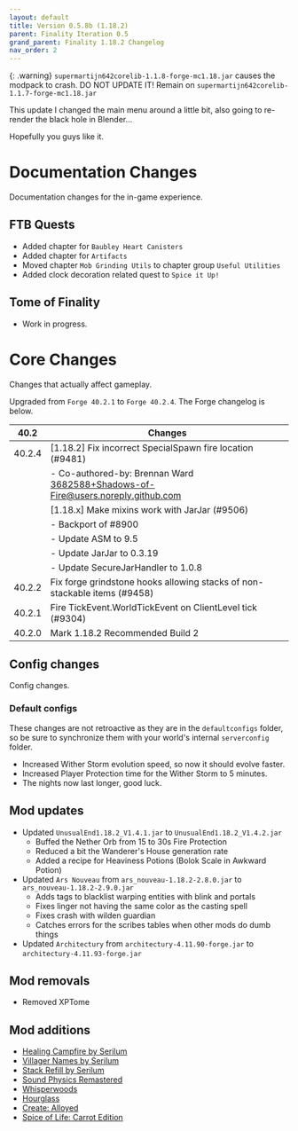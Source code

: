 ```yaml
---
layout: default
title: Version 0.5.8b (1.18.2)
parent: Finality Iteration 0.5
grand_parent: Finality 1.18.2 Changelog
nav_order: 2
---
```

{: .warning}
`supermartijn642corelib-1.1.8-forge-mc1.18.jar` causes the modpack to crash. DO NOT UPDATE IT! Remain on `supermartijn642corelib-1.1.7-forge-mc1.18.jar`

This update I changed the main menu around a little bit, also going to re-render the black hole in Blender...

Hopefully you guys like it.

# Documentation Changes
Documentation changes for the in-game experience.

## FTB Quests
* Added chapter for `Baubley Heart Canisters`
* Added chapter for `Artifacts`
* Moved chapter `Mob Grinding Utils` to chapter group `Useful Utilities`
* Added clock decoration related quest to `Spice it Up!` 

## Tome of Finality
* Work in progress.

# Core Changes
Changes that actually affect gameplay.

Upgraded from `Forge 40.2.1` to `Forge 40.2.4`. The Forge changelog is below.

| 40.2 | Changes |
| ------ | ------- | 
| 40.2.4 | [1.18.2] Fix incorrect SpecialSpawn fire location (#9481) |
|  | - Co-authored-by: Brennan Ward <3682588+Shadows-of-Fire@users.noreply.github.com> |
| | [1.18.x] Make mixins work with JarJar (#9506) |
| | - Backport of #8900 |
| | - Update ASM to 9.5 |
| | - Update JarJar to 0.3.19 |
| | - Update SecureJarHandler to 1.0.8 |
| 40.2.2 | Fix forge grindstone hooks allowing stacks of non-stackable items (#9458) |
| 40.2.1 | Fire TickEvent.WorldTickEvent on ClientLevel tick (#9304) |
| 40.2.0 | Mark 1.18.2 Recommended Build 2 |

## Config changes
Config changes.

### Default configs 
These changes are not retroactive as they are in the `defaultconfigs` folder, so be sure to synchronize them with your world's internal `serverconfig` folder.
* Increased Wither Storm evolution speed, so now it should evolve faster.
* Increased Player Protection time for the Wither Storm to 5 minutes. 
* The nights now last longer, good luck.

## Mod updates
* Updated `UnusualEnd1.18.2_V1.4.1.jar` to `UnusualEnd1.18.2_V1.4.2.jar`
  - Buffed the Nether Orb from 15 to 30s Fire Protection
  - Reduced a bit the Wanderer's House generation rate
  - Added a recipe for Heaviness Potions (Bolok Scale in Awkward Potion)
* Updated `Ars Nouveau` from `ars_nouveau-1.18.2-2.8.0.jar` to `ars_nouveau-1.18.2-2.9.0.jar`
  - Adds tags to blacklist warping entities with blink and portals
  - Fixes linger not having the same color as the casting spell
  - Fixes crash with wilden guardian
  - Catches errors for the scribes tables when other mods do dumb things
* Updated `Architectury` from `architectury-4.11.90-forge.jar` to `architectury-4.11.93-forge.jar`

## Mod removals
* Removed XPTome

## Mod additions
* [Healing Campfire by Serilum](https://www.curseforge.com/minecraft/mc-mods/healing-campfire)
* [Villager Names by Serilum](https://www.curseforge.com/minecraft/mc-mods/villager-names)
* [Stack Refill by Serilum](https://www.curseforge.com/minecraft/mc-mods/stack-refill)
* [Sound Physics Remastered](https://www.curseforge.com/minecraft/mc-mods/sound-physics-remastered)
* [Whisperwoods](https://www.curseforge.com/minecraft/mc-mods/whisperwoods)
* [Hourglass](https://www.curseforge.com/minecraft/mc-mods/hourglass)
* [Create: Alloyed](https://www.curseforge.com/minecraft/mc-mods/create-alloyed)
* [Spice of Life: Carrot Edition](https://www.curseforge.com/minecraft/mc-mods/spice-of-life-carrot-edition)

